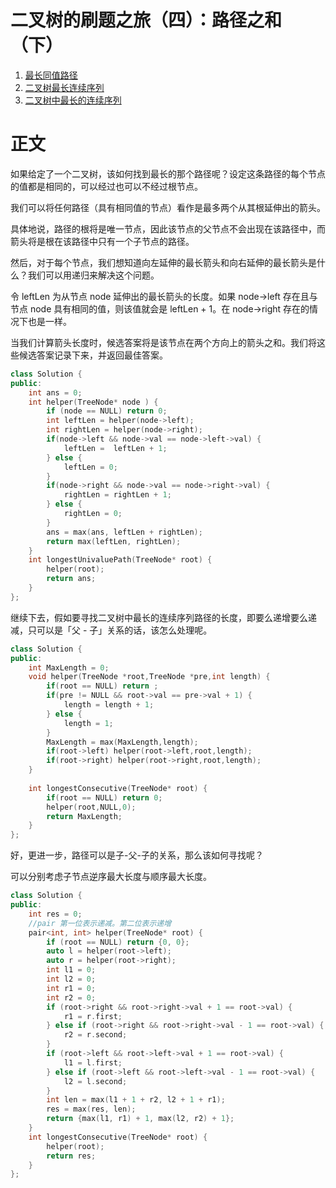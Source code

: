 # 二叉树的刷题之旅（四）：路径之和（下）

1. [最长同值路径](https://leetcode-cn.com/problems/longest-univalue-path/) 
2. [二叉树最长连续序列](https://leetcode-cn.com/problems/binary-tree-longest-consecutive-sequence/)
3. [二叉树中最长的连续序列](https://leetcode-cn.com/problems/binary-tree-longest-consecutive-sequence-ii/)    

  


# 正文


如果给定了一个二叉树，该如何找到最长的那个路径呢？设定这条路径的每个节点的值都是相同的，可以经过也可以不经过根节点。

我们可以将任何路径（具有相同值的节点）看作是最多两个从其根延伸出的箭头。

具体地说，路径的根将是唯一节点，因此该节点的父节点不会出现在该路径中，而箭头将是根在该路径中只有一个子节点的路径。

然后，对于每个节点，我们想知道向左延伸的最长箭头和向右延伸的最长箭头是什么？我们可以用递归来解决这个问题。

令 leftLen 为从节点 node 延伸出的最长箭头的长度。如果 node->left 存在且与节点 node 具有相同的值，则该值就会是 leftLen + 1。在 node->right 存在的情况下也是一样。

当我们计算箭头长度时，候选答案将是该节点在两个方向上的箭头之和。我们将这些候选答案记录下来，并返回最佳答案。



```C++
class Solution {
public:
    int ans = 0;
    int helper(TreeNode* node ) {
        if (node == NULL) return 0;
        int leftLen = helper(node->left);
        int rightLen = helper(node->right);
        if(node->left && node->val == node->left->val) {
            leftLen =  leftLen + 1;
        } else {
            leftLen = 0;
        }
        if(node->right && node->val == node->right->val) {
            rightLen = rightLen + 1;
        } else {
            rightLen = 0;
        }
        ans = max(ans, leftLen + rightLen);
        return max(leftLen, rightLen);
    }
    int longestUnivaluePath(TreeNode* root) {
        helper(root);
        return ans;
    }
};
```

继续下去，假如要寻找二叉树中最长的连续序列路径的长度，即要么递增要么递减，只可以是「父 - 子」关系的话，该怎么处理呢。

```C++
class Solution {
public:
    int MaxLength = 0;
    void helper(TreeNode *root,TreeNode *pre,int length) {
        if(root == NULL) return ;
        if(pre != NULL && root->val == pre->val + 1) {
            length = length + 1;
        } else {
            length = 1;
        }
        MaxLength = max(MaxLength,length);
        if(root->left) helper(root->left,root,length);
        if(root->right) helper(root->right,root,length);
    }
    
    int longestConsecutive(TreeNode* root) {
        if(root == NULL) return 0;
        helper(root,NULL,0);
        return MaxLength;
    }
};
```

好，更进一步，路径可以是子-父-子的关系，那么该如何寻找呢？

可以分别考虑子节点逆序最大长度与顺序最大长度。

```C++
class Solution {
public:
    int res = 0;
    //pair 第一位表示递减。第二位表示递增
    pair<int, int> helper(TreeNode* root) {
        if (root == NULL) return {0, 0};
        auto l = helper(root->left);
        auto r = helper(root->right);
        int l1 = 0;
        int l2 = 0;
        int r1 = 0;
        int r2 = 0;
        if (root->right && root->right->val + 1 == root->val) {
            r1 = r.first;
        } else if (root->right && root->right->val - 1 == root->val) {
            r2 = r.second;
        }
        if (root->left && root->left->val + 1 == root->val) {
            l1 = l.first;
        } else if (root->left && root->left->val - 1 == root->val) {
            l2 = l.second;
        }
        int len = max(l1 + 1 + r2, l2 + 1 + r1);
        res = max(res, len);
        return {max(l1, r1) + 1, max(l2, r2) + 1};
    }
    int longestConsecutive(TreeNode* root) {
        helper(root);
        return res;
    }
};
```




